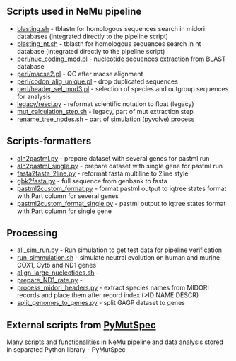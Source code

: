 ## Scripts used in NeMu pipeline

- [blasting.sh](./blasting.sh) - tblastn for homologous sequences search in midori databases (integrated directly to the pipeline script)
- [blasting_nt.sh](./blasting_nt.sh) - tblastn for homologous sequences search in nt database (integrated directly to the pipeline script)
- [perl/nuc_coding_mod.pl](./perl/nuc_coding_mod.pl) - nucleotide sequences extraction from BLAST database
- [perl/macse2.pl](./perl/macse2.pl) - QC after macse alignment
- [perl/codon_alig_unique.pl](./perl/codon_alig_unique.pl) - drop duplicated sequences
- [perl/header_sel_mod3.pl](./perl/header_sel_mod3.pl) - selection of species and outgroup sequences for analysis
- [legacy/resci.py](./legacy/resci.py) - reformat scientific notation to float (legacy)
- [mut_calculation_step.sh](./mut_calculation_step.sh) - legacy, part of mut extraction step
- [rename_tree_nodes.sh](./rename_tree_nodes.sh) - part of simulation (pyvolve) process

## Scripts-formatters

- [aln2pastml.py](./aln2pastml.py) - prepare dataset with several genes for pastml run
- [aln2pastml_single.py](./aln2pastml_single.py) - prepare dataset with single gene for pastml run
- [fasta2fasta_2line.py](./fasta2fasta_2line.py) - reformat fasta multiline to 2line style
- [gbk2fasta.py](./gbk2fasta.py) - full sequence from genbank to fasta
- [pastml2custom_format.py](./pastml2custom_format.py) - format pastml output to iqtree states format with Part column for several genes
- [pastml2custom_format_single.py](./pastml2custom_format_single.py) - pastml output to iqtree states format with Part column for single gene

## Processing

- [ali_sim_run.py](./ali_sim_run.py) - Run simulation to get test data for pipeline verification 
- [run_simmulation.sh](./run_simmulation.sh) - simulate neutral evolution on human and murine COX1, Cytb and ND1 genes  
- [align_large_nucleotides.sh](./align_large_nucleotides.sh) - 
- [prepare_ND1_rate.py](./prepare_ND1_rate.py) - 
- [process_midori_headers.py](./process_midori_headers.py) - extract species names from MIDORI records and place them after record index (>ID NAME DESCR)
- [split_genomes_to_genes.py](./split_genomes_to_genes.py) - split GAGP dataset to genes


## External scripts from [PyMutSpec](https://github.com/mitoclub/PyMutSpec)

Many [scripts](https://github.com/mitoclub/PyMutSpec/tree/master/scripts) and [functionalities](https://github.com/mitoclub/PyMutSpec/tree/master/pymutspec) in NeMu pipeline and data analysis stored in separated Python library - PyMutSpec
